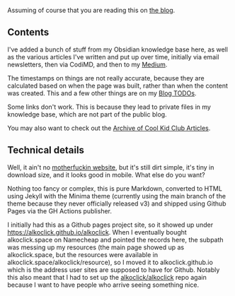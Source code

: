 Assuming of course that you are reading this on [the blog](https://alkoclick.space/blog).

## Contents
I've added a bunch of stuff from my Obsidian knowledge base here, as well as the various articles I've written and put up over time, initially via email newsletters, then via CodiMD, and then to my [Medium](https://alkoclick.medium.com).

The timestamps on things are not really accurate, because they are calculated based on when the page was built, rather than when the content was created. This and a few other things are on my [Blog TODOs](words/Blog%20TODOs.md).

Some links don't work. This is because they lead to private files in my knowledge base, which are not part of the public blog.

You may also want to check out the [Archive of Cool Kid Club Articles](https://www.alkoclick.space/list-of-cool-kid-club-articles).

## Technical details

Well, it ain't no [motherfuckin website](http://motherfuckingwebsite.com), but it's still dirt simple, it's tiny in download size, and it looks good in mobile. What else do you want?

Nothing too fancy or complex, this is pure Markdown, converted to HTML using Jekyll with the Minima theme (currently using the main branch of the theme because they never officially released v3) and shipped using Github Pages via the GH Actions publisher.

I initially had this as a Github pages project site, so it showed up under https://alkoclick.github.io/alkoclick. When I eventually bought alkoclick.space on Namecheap and pointed the records here, the subpath was messing up my resources (the main page showed up as alkoclick.space, but the resources were available in alkoclick.space/alkoclick/resource), so I moved it to alkoclick.github.io which is the address user sites are supposed to have for Github. Notably this also meant that I had to set up the [alkoclick/alkoclick](https://github.com/alkoclick/alkoclick) repo again because I want to have people who arrive seeing something nice.